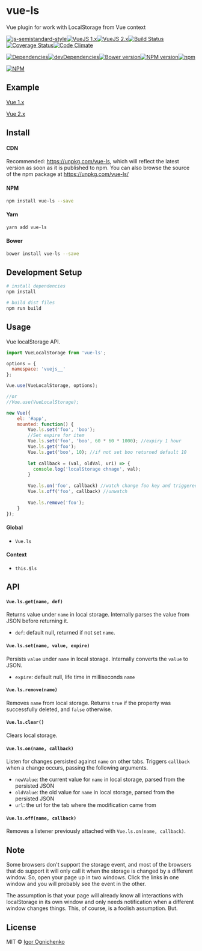 # vue-ls

Vue plugin for work with LocalStorage from Vue context

[![js-semistandard-style](https://img.shields.io/badge/code%20style-semistandard-brightgreen.svg?style=flat-square)](https://github.com/Flet/semistandard)[![VueJS 1.x](https://img.shields.io/badge/vuejs-1.x-brightgreen.svg?style=flat-square)](https://github.com/RobinCK/vue-ls)[![VueJS 2.x](https://img.shields.io/badge/vuejs-2.x-brightgreen.svg?style=flat-square)](https://github.com/RobinCK/vue-ls)[![Build Status](https://img.shields.io/travis/RobinCK/vue-ls.svg?style=flat-square)](https://travis-ci.org/RobinCK/vue-ls)[![Coverage Status](https://img.shields.io/coveralls/RobinCK/vue-ls.svg?style=flat-square)](https://coveralls.io/github/RobinCK/vue-ls?branch=master)[![Code Climate](https://img.shields.io/codeclimate/github/RobinCK/vue-ls.svg?style=flat-square)](https://codeclimate.com/github/RobinCK/vue-ls)

[![Dependencies](https://david-dm.org/robinck/vue-ls.svg?style=flat-square)](https://david-dm.org/robinck/vue-ls)[![devDependencies](https://david-dm.org/robinck/vue-ls/dev-status.svg?style=flat-square)](https://david-dm.org/robinck/vue-ls#info=devDependencies&view=table)[![Bower version](https://img.shields.io/bower/v/vue-ls.svg?style=flat-square)](https://github.com/RobinCK/vue-ls)[![NPM version](https://img.shields.io/npm/v/vue-ls.svg?style=flat-square)](https://www.npmjs.com/package/vue-ls)[![npm](https://img.shields.io/npm/l/vue-ls.svg?style=flat-square)](https://github.com/RobinCK/vue-ls/blob/master/LICENSE)


[![NPM](https://nodei.co/npm/vue-ls.png?downloads=true&downloadRank=true&stars=true)](https://nodei.co/npm/vue-ls/)

## Example

[Vue 1.x](https://jsfiddle.net/Robin_ck/Lvb2ah5p/)

[Vue 2.x](https://jsfiddle.net/Robin_ck/6x1akv1L/) 

## Install
#### CDN

Recommended: https://unpkg.com/vue-ls, which will reflect the latest version as soon as it is published to npm. You can also browse the source of the npm package at https://unpkg.com/vue-ls/

#### NPM

``` bash
npm install vue-ls --save
```

#### Yarn

``` bash
yarn add vue-ls
```

#### Bower

``` bash
bower install vue-ls --save
```

## Development Setup

``` bash
# install dependencies
npm install

# build dist files
npm run build
```

## Usage

Vue localStorage API.

``` js
import VueLocalStorage from 'vue-ls';

options = {
  namespace: 'vuejs__'
};

Vue.use(VueLocalStorage, options);

//or
//Vue.use(VueLocalStorage);

new Vue({
    el: '#app',
    mounted: function() {
        Vue.ls.set('foo', 'boo');
        //Set expire for item
        Vue.ls.set('foo', 'boo', 60 * 60 * 1000); //expiry 1 hour
        Vue.ls.get('foo');
        Vue.ls.get('boo', 10); //if not set boo returned default 10
        
        let callback = (val, oldVal, uri) => {
          console.log('localStorage chnage', val);
        } 
        
        Vue.ls.on('foo', callback) //watch change foo key and triggered callback
        Vue.ls.off('foo', callback) //unwatch
        
        Vue.ls.remove('foo');
    }
});
```

#### Global

- `Vue.ls`
 
#### Context
- `this.$ls`

## API

#### `Vue.ls.get(name, def)`

Returns value under `name` in local storage. Internally parses the value from JSON before returning it.

- `def`: default null, returned if not set `name`.

#### `Vue.ls.set(name, value, expire)`

Persists `value` under `name` in local storage. Internally converts the `value` to JSON.

- `expire`: default null, life time in milliseconds `name`

#### `Vue.ls.remove(name)`

Removes `name` from local storage. Returns `true` if the property was successfully deleted, and `false` otherwise.

#### `Vue.ls.clear()`

Clears local storage.

#### `Vue.ls.on(name, callback)`

Listen for changes persisted against `name` on other tabs. Triggers `callback` when a change occurs, passing the following arguments.

- `newValue`: the current value for `name` in local storage, parsed from the persisted JSON
- `oldValue`: the old value for `name` in local storage, parsed from the persisted JSON
- `url`: the url for the tab where the modification came from

#### `Vue.ls.off(name, callback)`

Removes a listener previously attached with `Vue.ls.on(name, callback)`.

## Note
Some browsers don't support the storage event, and most of the browsers that do support it will only call it when the storage is changed by a different window. So, open your page up in two windows. Click the links in one window and you will probably see the event in the other.

The assumption is that your page will already know all interactions with localStorage in its own window and only needs notification when a different window changes things. This, of course, is a foolish assumption. But.


## License
MIT © [Igor Ognichenko](https://github.com/RobinCK)
